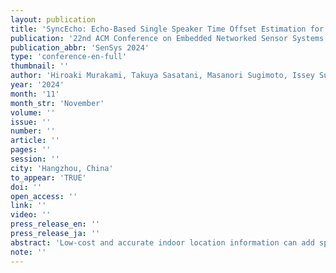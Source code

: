 ```yaml
---
layout: publication
title: 'SyncEcho: Echo-Based Single Speaker Time Offset Estimation for Time-of-Flight Localization'
publication: '22nd ACM Conference on Embedded Networked Sensor Systems'
publication_abbr: 'SenSys 2024'
type: 'conference-en-full'
thumbnail: ''
author: 'Hiroaki Murakami, Takuya Sasatani, Masanori Sugimoto, Issey Sukeda, Yukiya Mita, and Yoshihiro Kawahara'
year: '2024'
month: '11'
month_str: 'November'
volume: ''
issue: ''
number: ''
article: ''
pages: ''
session: ''
city: 'Hangzhou, China'
to_appear: 'TRUE'
doi: ''
open_access: ''
link: ''
video: ''
press_release_en: ''
press_release_ja: ''
abstract: 'Low-cost and accurate indoor location information can add spatio-temporal context to information systems, enabling new location-aware applications. Time-of-Flight (ToF)-based acoustic localization using speakers and microphones allows for localization accuracy within a few tens of centimeters, outperforming RF-based techniques. However, ToF-based localization requires synchronization between the speaker and microphone, i.e., the time offset between them must be known. Previous time offset estimation methods required custom hardware for speakers, limiting their practical use. Estimating the time offset using a single, unmodified speaker is essential for leveraging widely deployed speakers and enhancing coverage. This paper presents the first method for time offset estimation using a single speaker and a microphone, enabled by two key factors: (i) a time offset computation method that utilizes higher-order floor-ceiling reflections as multiple geometrically-constrained virtual speakers, and (ii) a signal processing pipeline that isolates these critical reflections from numerous others by leveraging the speaker’s frequency-dependent radiation pattern. Experiments show that the proposed technique can achieve time offset estimation with a 90th percentile error of 259 𝜇s at a 5 m distance. Furthermore, we implemented a ToF localization systembased on SyncEcho, demonstrating a 11.0 cm localization accuracy with a 90th percentile error.'
note: ''
---
```

